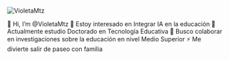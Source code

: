 ![VioletaMtz](https://github.com/VioletaMtz/VioletaMtz/assets/163678264/28c628fd-1b3f-4bd7-8a63-af50240868f8)

👋 Hi, I’m @VioletaMtz
👀 Estoy interesado en Integrar IA en la educación
🌱 Actualmente estudio Doctorado en Tecnología Educativa
💞️ Busco colaborar en investigaciones sobre la educación en nivel Medio Superior
⚡ Me divierte salir de paseo con familia

<!---
VioletaMtz/VioletaMtz is a ✨ special ✨ repository because its `README.md` (this file) appears on your GitHub profile.
You can click the Preview link to take a look at your changes.
--->
